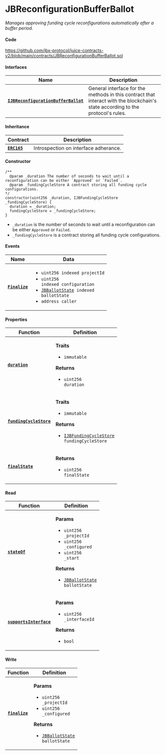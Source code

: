 # JBReconfigurationBufferBallot

_Manages approving funding cycle reconfigurations automatically after a buffer period._

#### Code

https://github.com/jbx-protocol/juice-contracts-v2/blob/main/contracts/JBReconfigurationBufferBallot.sol

#### Interfaces

| Name                                             | Description                                                                                                                              |
| ------------------------------------------------ | ---------------------------------------------------------------------------------------------------------------------------------------- |
| [**`IJBReconfigurationBufferBallot`**](/protocol/api/interfaces/ijbreconfigurationbufferballot.md) | General interface for the methods in this contract that interact with the blockchain's state according to the protocol's rules. |

#### Inheritance

| Contract                                                                          | Description                                                                                                                               |
| --------------------------------------------------------------------------------- | ----------------------------------------------------------------------------------------------------------------------------------------- |
| [**`ERC165`**](https://docs.openzeppelin.com/contracts/2.x/api/introspection#ERC165)                            |  Introspection on interface adherance.                      |

#### Constructor

```
/**
  @param _duration The number of seconds to wait until a reconfiguration can be either `Approved` or `Failed`.
  @param _fundingCycleStore A contract storing all funding cycle configurations.
*/
constructor(uint256 _duration, IJBFundingCycleStore _fundingCycleStore) {
  duration = _duration;
  fundingCycleStore = _fundingCycleStore;
}
```

* `_duration` is the number of seconds to wait until a reconfiguration can be either `Approved` or `Failed`.
* `_fundingCycleStore` is a contract storing all funding cycle configurations.

#### Events

| Name                               | Data                                                                                                                                                                                    |
| ---------------------------------- | --------------------------------------------------------------------------------------------------------------------------------------------------------------------------------------- |
| [**`Finalize`**](/protocol/api/contracts/or-ballots/jbreconfigurationbufferballot/events/finalize.md) | <ul><li><code>uint256 indexed projectId</code></li><li><code>uint256 indexed configuration</code></li><li><code>[JBBallotState](/protocol/api/enums/jbballotstate.md) indexed ballotState</code></li><li><code>address caller</code></li></ul> |

#### Properties

| Function                                                          | Definition                                                                                                                                                                                                |
| ----------------------------------------------------------------- | --------------------------------------------------------------------------------------------------------------------------------------------------------------------------------------------------------- |
| [**`duration`**](/protocol/api/contracts/or-ballots/jbreconfigurationbufferballot/properties/duration.md)                            | <p><strong>Traits</strong></p><ul><li><code>immutable</code></li></ul><p><strong>Returns</strong></p><ul><li><code>uint256 duration</code></li></ul> |
| [**`fundingCycleStore`**](/protocol/api/contracts/or-ballots/jbreconfigurationbufferballot/properties/fundingcyclestore.md)               | <p><strong>Traits</strong></p><ul><li><code>immutable</code></li></ul><p><strong>Returns</strong></p><ul><li><code>[IJBFundingCycleStore](/protocol/api/interfaces/ijbfundingcyclestore.md) fundingCycleStore</code></li></ul> |
| [**`finalState`**](/protocol/api/contracts/or-ballots/jbreconfigurationbufferballot/properties/finalstate.md)                            | <p><strong>Returns</strong></p><ul><li><code>uint256 finalState</code></li></ul> |

#### Read

| Function                                 | Definition                                                                                                                                                                                   |
| ---------------------------------------- | -------------------------------------------------------------------------------------------------------------------------------------------------------------------------------------------- |
| [**`stateOf`**](/protocol/api/contracts/or-ballots/jbreconfigurationbufferballot/read/stateof.md) | <p><strong>Params</strong></p><ul><li><code>uint256 _projectId</code></li><li><code>uint256 _configured</code></li><li><code>uint256 _start</code></li></ul><p><strong>Returns</strong></p><ul><li><code>[JBBallotState](/protocol/api/enums/jbballotstate.md) ballotState</code></li></ul> |
| [**`supportsInterface`**](/protocol/api/contracts/or-ballots/jbreconfigurationbufferballot/read/supportsinterface.md) | <p><strong>Params</strong></p><ul><li><code>uint256 _interfaceId</code></li></ul><p><strong>Returns</strong></p><ul><li><code>bool</code></li></ul> |

#### Write

| Function                                 | Definition                                                                                                                                                                                   |
| ---------------------------------------- | -------------------------------------------------------------------------------------------------------------------------------------------------------------------------------------------- |
| [**`finalize`**](/protocol/api/contracts/or-ballots/jbreconfigurationbufferballot/write/finalize.md) | <p><strong>Params</strong></p><ul><li><code>uint256 _projectId</code></li><li><code>uint256 _configured</code></li></ul><p><strong>Returns</strong></p><ul><li><code>[JBBallotState](/protocol/api/enums/jbballotstate.md) ballotState</code></li></ul> |
